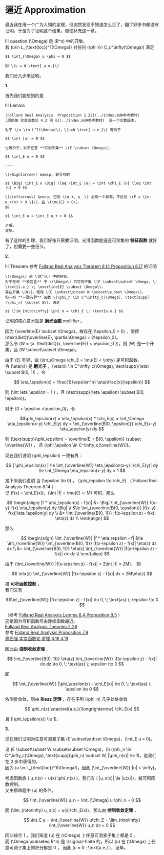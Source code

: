 # 逼近 Approximation

最近我在用一个广为人知的定理，但突然发现不知道怎么证了，翻了好多书都没有证明，于是为了证明这个结果，顺便补充这一章。

!!! question
    \(\Omega\) 是 \(R^n\) 中的开集。        
    若 \(u\in L_{\text{loc}}^1(\Omega)\) 对任何 \(\phi \in C_c^\infty(\Omega)\) 满足

    $$ \int_{\Omega} u \phi = 0 $$

    则 \(u = 0 \text{ a.e.}\) 

我们分几步来证明。

**1**.

首先我们能想到的是

!!! Lemma

    [Folland Real Analysis  Proposition 2.23](../index.md#参考教材)          
    [周民强 实变函数论 4.2 例 6](../index.md#参考教材)  是一个实数版本。

    对于 \(u \in L^1(\Omega)\)，\(u=0 \text{ a.e.}\) 等价于
    
    $$ \int |u| = 0 $$

    也等价于，对于任意 **可测子集** \(E \subset \Omega\)，

    $$ \int_E u = 0 $$

    ----

    \(\Rightarrow\) &emsp; 是显然的

    $$ \Big| \int_E u \Big| \leq \int_E |u| = \int \chi_E |u| \leq \int |u| = 0 $$

    \(\Leftarrow\) &emsp; 否则 \(u_+, u_-\) 必有一个非零，不妨设 \(E = \{x: u_+(x) > 0 \}\)，且 \(\mu(E) > 0\)，
    则

    $$ \int_E u = \int_E u_+ > 0 $$

    矛盾。      
    证毕。


有了这样的引理，我们好像只需要证明，光滑函数能逼近可测集的 **特征函数** 就好了，但需要一些细节。

**2**.

!!! Theorem
    参考 [Folland Real Analysis Theorem 8.14 Proposition 8.17](../index.md#参考教材)   的证明

    \(\Omega\) 是 \(R^n\) 中的开集。    
    对于任何 **紧包含** 于 \(\Omega\) 的可测子集 \(E \subset\subset \Omega, \; \text{i.e.} \; \overline{E} \subset \Omega\)，  
    存在开集 \(W\)，使得 \(E \subset\subset W \subset\subset \Omega\)，
    和一列 **一致有界** 函数 \(\phi_n \in C^\infty_c(\Omega), \text{supp}(\phi_n) \subset W\)，满足

    $$ \lim_{n\to\infty} \phi_n = \chi_E \; \text{a.e.} $$



证明的核心技术就是 **磨光函数** mollifier 。     

因为 \(\overline{E} \subset \Omega\)，故存在 \(\epsilon_0 > 0\) ，使得 \(\text{dist}(\overline{E}, \partial\Omega) > 2\epsilon_0\)。      
那么令 \(W = \{x: \text{dist}(x, \overline{E}) < \epsilon_0 \}\)，则 \(W\) 是一个开集，且 \(W \subset\subset \Omega\)。

由于 \(E\) 有界，故 \(\int_\Omega \chi_E = \mu(E) < \infty\) 是可积函数。      
令 \(\eta(x)\) 是 **磨光子** ，\(\eta(x) \in C^\infty_c(\Omega), \text{supp}(\eta) \subset B(0, 1)\) ，令 

$$ \eta_\epsilon(x) = \frac{1}{\epsilon^n} \eta(\frac{x}{\epsilon}) $$

则 \(\int \eta_\epsilon = 1 \) ，且 \(\text{supp}(\eta_\epsilon) \subset B(0, \epsilon)\)。

对于 \(0 < \epsilon  <\epsilon_0\)，令 

$$\phi_\epsilon(x) = \eta_\epsilon(x) * \chi_E(x) 
= \int_\Omega \eta_\epsilon(x-y) \chi_E(y) dy 
= \int_{\overline{B(0, \epsilon)}} \chi_E(x-y) \eta_\epsilon(y)  dy $$

则  \(\text{supp}(\phi_\epsilon) = \overline{E + B(0, \epsilon)} \subset \overline{W}\) ，
且 \(\phi_\epsilon \in C^\infty_c(\overline{W})\)。        

现在我们说明 \(\phi_\epsilon\) 一致有界：

$$ | \phi_\epsilon(x) | \le \int_{\overline{W}} \eta_\epsilon(x-y) |\chi_E(y)| dy \le \int_\Omega \eta_\epsilon(x-y) dy = 1 $$

接下来我们说明 当 \(\epsilon \to 0\) ， \(\phi_\epsilon \to \chi_E\)
（ Folland Real Analysis Theorem 8.14 ）        
记 \(f(x) = \chi_E(x)\)，\(\int |f| = \mu(E) =: M\) 可积，那么 

$$ \begin{align}
    |f * \eta_\epsilon(x) - f(x)| &= \Big| \int_{\overline{W}} f(x-y)-f(x) \eta_\epsilon(y) dy \Big| \\
    &\le  \int_{\overline{B(0, \epsilon)}} |f(x-y)  - f(x)|\eta_\epsilon(y) dy  \\
    &= \int_{\overline{B(0, 1)}} |f(x-\epsilon z)  - f(x)| \eta(z) dz  \\
\end{align} $$

那么

$$ \begin{align}
    \int_{\overline{W}} |f * \eta_\epsilon - f| &\le \int_{\overline{W}} \int_{\overline{B(0, 1)}} |f(x-\epsilon z)  - f(x)| \eta(z) dz dx    \\
    &= \int_{\overline{B(0, 1)}} \eta(z) \int_{\overline{W}} |f(x-\epsilon z)  - f(x)|  dx dz    \\
\end{align} $$

由于 \(\int_{\overline{W}} |f(x-\epsilon z)  - f(x)| < 2\int |f| = 2M\)， 则

$$ \eta(z) \int_{\overline{W}} |f(x-\epsilon z)  - f(x)|  dx < 2M\eta(z) $$

被 **可积函数控制** 。        
我们又有 

$$\int_{\overline{W}} |f(x-\epsilon z)  - f(x)| \to 0, \; \text{as} \; \epsilon \to 0 $$

（参考 [Folland Real Analysis Lemma 8.4 Proposition 8.5](../index.md#参考教材) ）       
这是因为可积函数可由连续函数逼近。              
[Folland Real Analysis Theorem 2.26](../../Library/[Gerald_B._Folland]_Real_Analysis__Modern_Techniq.pdf)           
参考 [Folland Real Analysis Proposition 7.9](../../Library/[Gerald_B._Folland]_Real_Analysis__Modern_Techniq.pdf)     
[周民强 实变函数论 定理 4.18 4.19](../../Library/《实变函数论第二版》周民强+北京大学2008年5月第2版.pdf)

因此由 **控制收敛定理** ，

$$ \int_{\overline{B(0, 1)}} \eta(z) \int_{\overline{W}} |f(x-\epsilon z)  - f(x)|  dx dz \to 0, \; \text{as} \; \epsilon \to 0 $$

即

$$  \int_{\overline{W}} |\phi_\epsilon(x) - \chi_E(x)| \to 0, \; \text{as} \; \epsilon \to 0  $$

依测度收敛，则由 **Riesz 定理** ，存在子列 \(\phi_n\) 几乎处处收敛

$$ \phi_n(x) \stackrel{a.e.}{\longrightarrow} \chi_E(x)  $$

且 \(|\phi_\epsilon(x)| \le 1\)。

**3**.

现在我们证明对任意可测紧子集 \(E \subset\subset \Omega\)，\(\int_E u = 0\)。

设 \(E \subset\subset W \subset\subset \Omega\)，和 \(\phi_n \in C^\infty_c(\Omega), \text{supp}(\phi_n) \subset W, |\phi_n(x)| \le 1\)，是我们在 2 步中获得的。     
因为 \(u \in L_{\text{loc}}^1(\Omega)\)，因此 \(\int_{\overline{W}} |u| < \infty\)。

考虑函数族 \( u_n(x) = u(x) \phi_n(x) \)，我们有 \( |u_n(x)| \le |u(x)|\)，被可积函数控制。         
又由原命题中 \(u\) 的条件，

$$ \int_{\overline{W}} u_n = \int_{\Omega} u \phi_n = 0 $$

而 \(\lim_{n\to\infty} u_n(x) = u(x)\chi_E(x)\)，那么由 **控制收敛定理** ，

$$ \int_E u = \int_{\overline{W}} u\chi_E = \lim_{n\to\infty} \int_{\overline{W}} u_n dx = 0 $$

因此综合 1 ，我们知道 \(u\) 在 \(\Omega\) 上任意可测紧子集上都是 0 。       
而 \(\Omega \subseteq R^n\) 是 \(\sigma\)-finite 的，所以 \(u\) 在 \(\Omega\) 上任意可测子集上的积分都是 0 ，
因此 \(u = 0 \; \text{a.e.} \)，证毕。